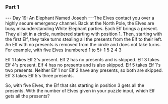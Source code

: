 ### Part 1

--- Day 19: An Elephant Named Joseph ---The Elves contact you over a highly secure emergency channel. Back at the North Pole, the Elves are busy misunderstanding White Elephant parties.
Each Elf brings a present. They all sit in a circle, numbered starting with position 1. Then, starting with the first Elf, they take turns stealing all the presents from the Elf to their left.  An Elf with no presents is removed from the circle and does not take turns.
For example, with five Elves (numbered 1 to 5):
  1
5   2
 4 3


Elf 1 takes Elf 2's present.
Elf 2 has no presents and is skipped.
Elf 3 takes Elf 4's present.
Elf 4 has no presents and is also skipped.
Elf 5 takes Elf 1's two presents.
Neither Elf 1 nor Elf 2 have any presents, so both are skipped.
Elf 3 takes Elf 5's three presents.

So, with five Elves, the Elf that sits starting in position 3 gets all the presents.
With the number of Elves given in your puzzle input, which Elf gets all the presents?
